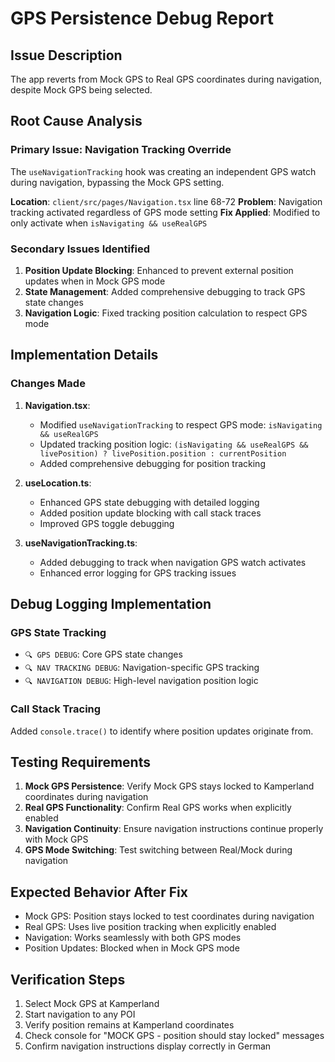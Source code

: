 # GPS Persistence Debug Report

## Issue Description
The app reverts from Mock GPS to Real GPS coordinates during navigation, despite Mock GPS being selected.

## Root Cause Analysis

### Primary Issue: Navigation Tracking Override
The `useNavigationTracking` hook was creating an independent GPS watch during navigation, bypassing the Mock GPS setting.

**Location**: `client/src/pages/Navigation.tsx` line 68-72
**Problem**: Navigation tracking activated regardless of GPS mode setting
**Fix Applied**: Modified to only activate when `isNavigating && useRealGPS`

### Secondary Issues Identified

1. **Position Update Blocking**: Enhanced to prevent external position updates when in Mock GPS mode
2. **State Management**: Added comprehensive debugging to track GPS state changes
3. **Navigation Logic**: Fixed tracking position calculation to respect GPS mode

## Implementation Details

### Changes Made

1. **Navigation.tsx**:
   - Modified `useNavigationTracking` to respect GPS mode: `isNavigating && useRealGPS`
   - Updated tracking position logic: `(isNavigating && useRealGPS && livePosition) ? livePosition.position : currentPosition`
   - Added comprehensive debugging for position tracking

2. **useLocation.ts**:
   - Enhanced GPS state debugging with detailed logging
   - Added position update blocking with call stack traces
   - Improved GPS toggle debugging

3. **useNavigationTracking.ts**:
   - Added debugging to track when navigation GPS watch activates
   - Enhanced error logging for GPS tracking issues

## Debug Logging Implementation

### GPS State Tracking
- `🔍 GPS DEBUG`: Core GPS state changes
- `🔍 NAV TRACKING DEBUG`: Navigation-specific GPS tracking
- `🔍 NAVIGATION DEBUG`: High-level navigation position logic

### Call Stack Tracing
Added `console.trace()` to identify where position updates originate from.

## Testing Requirements

1. **Mock GPS Persistence**: Verify Mock GPS stays locked to Kamperland coordinates during navigation
2. **Real GPS Functionality**: Confirm Real GPS works when explicitly enabled
3. **Navigation Continuity**: Ensure navigation instructions continue properly with Mock GPS
4. **GPS Mode Switching**: Test switching between Real/Mock during navigation

## Expected Behavior After Fix

- Mock GPS: Position stays locked to test coordinates during navigation
- Real GPS: Uses live position tracking when explicitly enabled
- Navigation: Works seamlessly with both GPS modes
- Position Updates: Blocked when in Mock GPS mode

## Verification Steps

1. Select Mock GPS at Kamperland
2. Start navigation to any POI
3. Verify position remains at Kamperland coordinates
4. Check console for "MOCK GPS - position should stay locked" messages
5. Confirm navigation instructions display correctly in German
